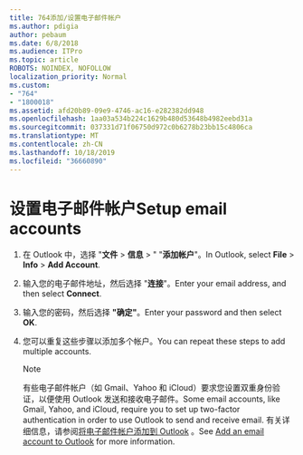 ```yaml
---
title: 764添加/设置电子邮件帐户
ms.author: pdigia
author: pebaum
ms.date: 6/8/2018
ms.audience: ITPro
ms.topic: article
ROBOTS: NOINDEX, NOFOLLOW
localization_priority: Normal
ms.custom:
- "764"
- "1800018"
ms.assetid: afd20b89-09e9-4746-ac16-e282382dd948
ms.openlocfilehash: 1aa03a534b224c1629b480d53648b4982eebd31a
ms.sourcegitcommit: 037331d71f06750d972c0b6278b23bb15c4806ca
ms.translationtype: MT
ms.contentlocale: zh-CN
ms.lasthandoff: 10/18/2019
ms.locfileid: "36660890"
---
```

# <a name="setup-email-accounts"></a><span data-ttu-id="40715-102">设置电子邮件帐户</span><span class="sxs-lookup"><span data-stu-id="40715-102">Setup email accounts</span></span>

1. <span data-ttu-id="40715-103">在 Outlook 中，选择 "**文件** > **信息** > " "**添加帐户**"。</span><span class="sxs-lookup"><span data-stu-id="40715-103">In Outlook, select **File** > **Info** > **Add Account**.</span></span>

2. <span data-ttu-id="40715-104">输入您的电子邮件地址，然后选择 "**连接**"。</span><span class="sxs-lookup"><span data-stu-id="40715-104">Enter your email address, and then select **Connect**.</span></span>

3. <span data-ttu-id="40715-105">输入您的密码，然后选择 **"确定"**。</span><span class="sxs-lookup"><span data-stu-id="40715-105">Enter your password and then select **OK**.</span></span>

4. <span data-ttu-id="40715-106">您可以重复这些步骤以添加多个帐户。</span><span class="sxs-lookup"><span data-stu-id="40715-106">You can repeat these steps to add multiple accounts.</span></span>

    > [!NOTE]
    > <span data-ttu-id="40715-107">有些电子邮件帐户（如 Gmail、Yahoo 和 iCloud）要求您设置双重身份验证，以便使用 Outlook 发送和接收电子邮件。</span><span class="sxs-lookup"><span data-stu-id="40715-107">Some email accounts, like Gmail, Yahoo, and iCloud, require you to set up two-factor authentication in order to use Outlook to send and receive email.</span></span> <span data-ttu-id="40715-108">有关详细信息，请参阅[将电子邮件帐户添加到 Outlook](https://support.office.com/article/6e27792a-9267-4aa4-8bb6-c84ef146101b.aspx) 。</span><span class="sxs-lookup"><span data-stu-id="40715-108">See [Add an email account to Outlook](https://support.office.com/article/6e27792a-9267-4aa4-8bb6-c84ef146101b.aspx) for more information.</span></span>
  
